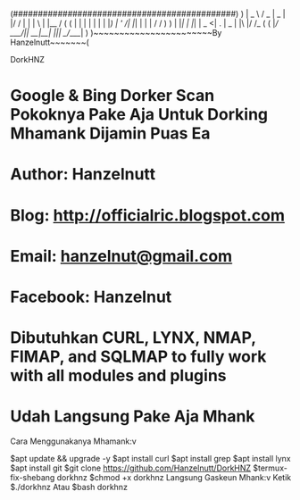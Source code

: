 (#############################################)
)  |  _ \ / _ \|  _ \| |/ / | | | \ | |__  / (
(  | | | | | | | |_) | ' /| |_| |  \| | / /   )
 ) | |_| | |_| |  _ <| . \|  _  | |\  |/ /_  (
(  |____/ \___/|_| \_\_|\_\_| |_|_| \_/____|  )
 )~~~~~~~~~~~~~~~~~~~~~~~By Hanzelnutt~~~~~~~(

DorkHNZ
# Google & Bing Dorker Scan Pokoknya Pake Aja Untuk Dorking Mhamank Dijamin Puas Ea
# Author: Hanzelnutt
# Blog: http://officialric.blogspot.com
# Email: hanzelnut@gmail.com
# Facebook: Hanzelnut
# Dibutuhkan CURL, LYNX, NMAP, FIMAP, and SQLMAP to fully work with all modules and plugins
# Udah Langsung Pake Aja Mhank
Cara Menggunakanya Mhamank:v

$apt update && upgrade -y
$apt install curl
$apt install grep
$apt install lynx
$apt install git
$git clone https://github.com/Hanzelnutt/DorkHNZ
$termux-fix-shebang dorkhnz
$chmod +x dorkhnz
Langsung Gaskeun Mhank:v Ketik
$./dorkhnz
Atau $bash dorkhnz
